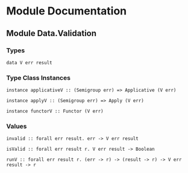 # Module Documentation

## Module Data.Validation

### Types

    data V err result


### Type Class Instances

    instance applicativeV :: (Semigroup err) => Applicative (V err)

    instance applyV :: (Semigroup err) => Apply (V err)

    instance functorV :: Functor (V err)


### Values

    invalid :: forall err result. err -> V err result

    isValid :: forall err result r. V err result -> Boolean

    runV :: forall err result r. (err -> r) -> (result -> r) -> V err result -> r